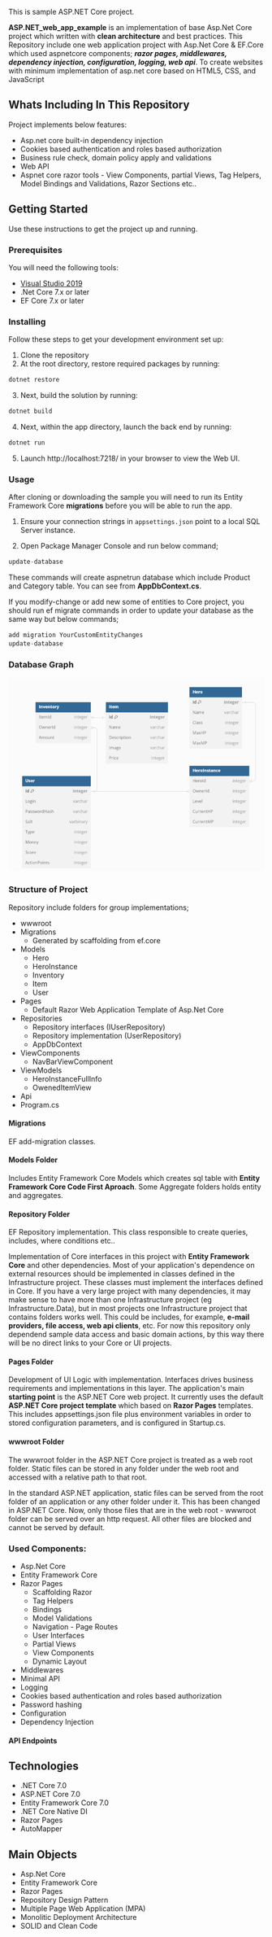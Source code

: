 This is sample ASP.NET Core project.

**ASP.NET_web_app_example** is an implementation of base Asp.Net Core project which written with **clean architecture** and best practices.
This Repository include one web application project with Asp.Net Core & EF.Core which used aspnetcore components; ***razor pages, middlewares, dependency injection, configuration, logging, web api***. To create websites with minimum implementation of asp.net core based on HTML5, CSS, and JavaScript

## Whats Including In This Repository
Project implements below features:
* Asp.net core built-in dependency injection
* Cookies based authentication and roles based authorization
* Business rule check, domain policy apply and validations
* Web API
* Aspnet core razor tools - View Components, partial Views, Tag Helpers, Model Bindings and Validations, Razor Sections etc..  

## Getting Started
Use these instructions to get the project up and running.

### Prerequisites
You will need the following tools:

* [Visual Studio 2019](https://visualstudio.microsoft.com/downloads/)
* .Net Core 7.x or later
* EF Core 7.x or later

### Installing
Follow these steps to get your development environment set up:
1. Clone the repository
2. At the root directory, restore required packages by running:
```csharp
dotnet restore
```
3. Next, build the solution by running:
```csharp
dotnet build
```
4. Next, within the app directory, launch the back end by running:
```csharp
dotnet run
```
5. Launch http://localhost:7218/ in your browser to view the Web UI.


### Usage
After cloning or downloading the sample you will need to run its Entity Framework Core **migrations** before you will be able to run the app.

1. Ensure your connection strings in ```appsettings.json``` point to a local SQL Server instance.

2. Open Package Manager Console and run below command;

```csharp
update-database
```

These commands will create aspnetrun database which include Product and Category table. You can see from **AppDbContext.cs**.

If you modify-change or add new some of entities to Core project, you should run ef migrate commands in order to update your database as the same way but below commands;
```csharp
add migration YourCustomEntityChanges
update-database
```

### Database Graph
![alt text](https://github.com/Vlad311010/ASP.NET_web_app_example/blob/master/app/DbGraph.png?raw=true)

### Structure of Project

Repository include folders for group implementations;
* wwwroot
* Migrations
    * Generated by scaffolding from ef.core    
* Models
    * Hero
    * HeroInstance
    * Inventory
    * Item
    * User
* Pages
    * Default Razor Web Application Template of Asp.Net Core
* Repositories
    * Repository interfaces (IUserRepository)
    * Repository implementation (UserRepository)
    * AppDbContext
* ViewComponents
    * NavBarViewComponent
* ViewModels
    * HeroInstanceFullInfo
    * OwenedItemView
* Api
* Program.cs
 

#### Migrations
EF add-migration classes.


#### Models Folder
Includes Entity Framework Core Models which creates sql table with **Entity Framework Core Code First Aproach**. Some Aggregate folders holds entity and aggregates.

#### Repository Folder
EF Repository implementation. This class responsible to create queries, includes, where conditions etc..

Implementation of Core interfaces in this project with **Entity Framework Core** and other dependencies.
Most of your application's dependence on external resources should be implemented in classes defined in the Infrastructure project. These classes must implement the interfaces defined in Core. If you have a very large project with many dependencies, it may make sense to have more than one Infrastructure project (eg Infrastructure.Data), but in most projects one Infrastructure project that contains folders works well.
This could be includes, for example, **e-mail providers, file access, web api clients**, etc. For now this repository only dependend sample data access and basic domain actions, by this way there will be no direct links to your Core or UI projects.

#### Pages Folder
Development of UI Logic with implementation. Interfaces drives business requirements and implementations in this layer.
The application's main **starting point** is the ASP.NET Core web project. It currently uses the default **ASP.NET Core project template** which based on **Razor Pages** templates. This includes appsettings.json file plus environment variables in order to stored configuration parameters, and is configured in Startup.cs.

#### wwwroot Folder
The wwwroot folder in the ASP.NET Core project is treated as a web root folder. Static files can be stored in any folder under the web root and accessed with a relative path to that root.

In the standard ASP.NET application, static files can be served from the root folder of an application or any other folder under it. This has been changed in ASP.NET Core. Now, only those files that are in the web root - wwwroot folder can be served over an http request. All other files are blocked and cannot be served by default.


### Used Components:
* Asp.Net Core
* Entity Framework Core
* Razor Pages
    * Scaffolding Razor
    * Tag Helpers
    * Bindings
    * Model Validations
    * Navigation - Page Routes
    * User Interfaces
    * Partial Views
    * View Components
    * Dynamic Layout
* Middlewares
* Minimal API
* Logging
* Cookies based authentication and roles based authorization
* Password hashing
* Configuration
* Dependency Injection

#### API Endpoints

## Technologies
* .NET Core 7.0
* ASP.NET Core 7.0
* Entity Framework Core 7.0 
* .NET Core Native DI
* Razor Pages
* AutoMapper

## Main Objects
* Asp.Net Core
* Entity Framework Core
* Razor Pages   
* Repository Design Pattern
* Multiple Page Web Application (MPA)
* Monolitic Deployment Architecture
* SOLID and Clean Code
